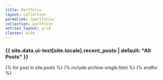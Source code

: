 ```yaml
---
title: Portfolio
layout: collection
permalink: /portfolio/
collection: portfolio
entries_layout: grid
classes: wide
---
```



<h3 class="archive__subtitle">{{ site.data.ui-text[site.locale].recent_posts | default: "All Posts" }}</h3>

{% for post in site.posts %}
  {% include archive-single.html %}
{% endfor %}

